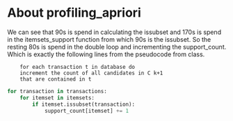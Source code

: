 # About profiling_apriori

We can see that 90s is spend in calculating the issubset and 170s is spend in the itemsets_support function from which 90s is the issubset.
So the resting 80s is spend in the double loop and incrementing the support_count.
Which is exactly the following lines from the pseudocode from class.
```
    for each transaction t in database do
    increment the count of all candidates in C k+1
    that are contained in t
```
```Python
for transaction in transactions:
    for itemset in itemsets:
        if itemset.issubset(transaction):
            support_count[itemset] += 1 
```